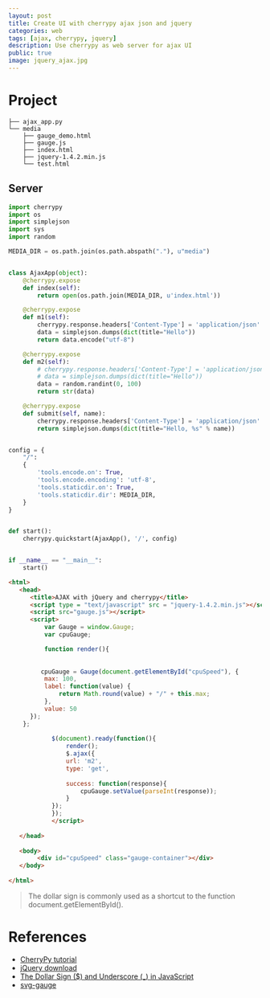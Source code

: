 ```yaml
---
layout: post
title: Create UI with cherrypy ajax json and jquery
categories: web
tags: [ajax, cherrypy, jquery]
description: Use cherrypy as web server for ajax UI
public: true
image: jquery_ajax.jpg
---
```


# Project
```
├── ajax_app.py
└── media
    ├── gauge_demo.html
    ├── gauge.js
    ├── index.html
    ├── jquery-1.4.2.min.js
    └── test.html

```

## Server
```python
import cherrypy
import os
import simplejson
import sys
import random

MEDIA_DIR = os.path.join(os.path.abspath("."), u"media")


class AjaxApp(object):
    @cherrypy.expose
    def index(self):
        return open(os.path.join(MEDIA_DIR, u'index.html'))

    @cherrypy.expose
    def m1(self):
        cherrypy.response.headers['Content-Type'] = 'application/json'
        data = simplejson.dumps(dict(title="Hello"))
        return data.encode("utf-8")

    @cherrypy.expose
    def m2(self):
        # cherrypy.response.headers['Content-Type'] = 'application/json'
        # data = simplejson.dumps(dict(title="Hello"))
        data = random.randint(0, 100)
        return str(data)

    @cherrypy.expose
    def submit(self, name):
        cherrypy.response.headers['Content-Type'] = 'application/json'
        return simplejson.dumps(dict(title="Hello, %s" % name))


config = {
    "/":
    {
        'tools.encode.on': True,
        'tools.encode.encoding': 'utf-8',
        'tools.staticdir.on': True,
        'tools.staticdir.dir': MEDIA_DIR,
    }
}


def start():
    cherrypy.quickstart(AjaxApp(), '/', config)


if __name__ == "__main__":
    start()

```

```html
<html>
   <head>
      <title>AJAX with jQuery and cherrypy</title>
      <script type = "text/javascript" src = "jquery-1.4.2.min.js"></script>
      <script src="gauge.js"></script>
      <script>
          var Gauge = window.Gauge;
          var cpuGauge;

          function render(){
            
        
         cpuGauge = Gauge(document.getElementById("cpuSpeed"), {
          max: 100,
          label: function(value) {
              return Math.round(value) + "/" + this.max;
          },
          value: 50
      });
    };
          
            $(document).ready(function(){
                render();
                $.ajax({
                url: 'm2',
                type: 'get',
                
                success: function(response){
                    cpuGauge.setValue(parseInt(response));
                }
            });
            });
            </script>
		
   </head>
	
   <body>
        <div id="cpuSpeed" class="gauge-container"></div>
   </body>
	
</html>
```
> The dollar sign is commonly used as a shortcut to the function document.getElementById().
# References
- [CherryPy tutorial](https://www.tutorialspoint.com/cherrypy/index.htm)
- [jQuery download](https://blog.jquery.com/2010/02/19/jquery-142-released/)
- [The Dollar Sign ($) and Underscore (_) in JavaScript](https://www.thoughtco.com/and-in-javascript-2037515)
- [svg-gauge](https://github.com/naikus/svg-gauge)